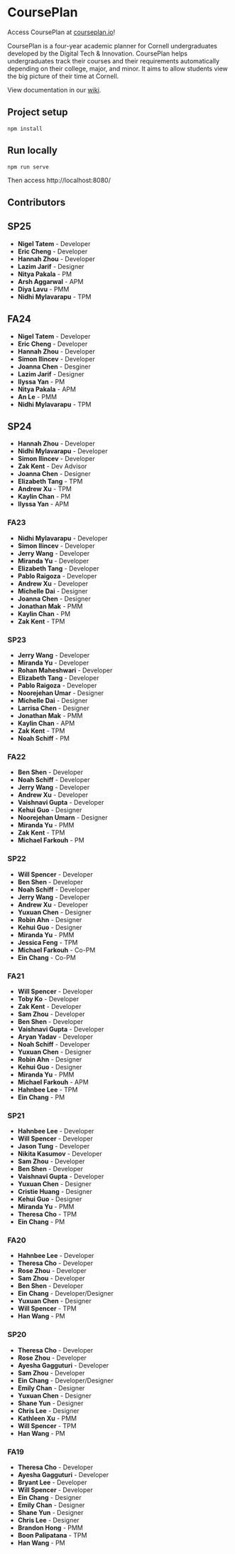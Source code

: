# CoursePlan

Access CoursePlan at [courseplan.io](https://courseplan.io)!

CoursePlan is a four-year academic planner for Cornell undergraduates developed by the Digital Tech & Innovation. CoursePlan helps undergraduates track their courses and their requirements automatically depending on their college, major, and minor. It aims to allow students view the big picture of their time at Cornell.

View documentation in our [wiki](https://github.com/cornell-dti/course-plan/wiki).

## Project setup

```shell
npm install
```

## Run locally

```shell
npm run serve
```

Then access http://localhost:8080/

## Contributors

## SP25

- **Nigel Tatem** - Developer
- **Eric Cheng** - Developer
- **Hannah Zhou** - Developer
- **Lazim Jarif** - Designer
- **Nitya Pakala** - PM
- **Arsh Aggarwal** - APM
- **Diya Lavu** - PMM
- **Nidhi Mylavarapu** - TPM

## FA24

- **Nigel Tatem** - Developer
- **Eric Cheng** - Developer
- **Hannah Zhou** - Developer
- **Simon Ilincev** - Developer
- **Joanna Chen** - Desginer
- **Lazim Jarif** - Designer
- **Ilyssa Yan** - PM
- **Nitya Pakala** - APM
- **An Le** - PMM
- **Nidhi Mylavarapu** - TPM

## SP24 

- **Hannah Zhou** - Developer
- **Nidhi Mylavarapu** - Developer
- **Simon Ilincev** - Developer
- **Zak Kent** - Dev Advisor
- **Joanna Chen** - Designer
- **Elizabeth Tang** - TPM
- **Andrew Xu** - TPM
- **Kaylin Chan** - PM
- **Ilyssa Yan** - APM

### FA23

- **Nidhi Mylavarapu** - Developer
- **Simon Ilincev** - Developer
- **Jerry Wang** - Developer
- **Miranda Yu** - Developer
- **Elizabeth Tang** - Developer
- **Pablo Raigoza** - Developer
- **Andrew Xu** - Developer
- **Michelle Dai** - Designer
- **Joanna Chen** - Designer
- **Jonathan Mak** - PMM
- **Kaylin Chan** - PM
- **Zak Kent** - TPM

### SP23

- **Jerry Wang** - Developer
- **Miranda Yu** - Developer
- **Rohan Maheshwari** - Developer
- **Elizabeth Tang** - Developer
- **Pablo Raigoza** - Developer
- **Noorejehan Umar** - Designer
- **Michelle Dai** - Designer
- **Larrisa Chen** - Designer
- **Jonathan Mak** - PMM
- **Kaylin Chan** - APM
- **Zak Kent** - TPM
- **Noah Schiff** - PM

### FA22

- **Ben Shen** - Developer
- **Noah Schiff** - Developer
- **Jerry Wang** - Developer
- **Andrew Xu** - Developer
- **Vaishnavi Gupta** - Developer
- **Kehui Guo** - Designer
- **Noorejehan Umarn** - Designer
- **Miranda Yu** - PMM
- **Zak Kent** - TPM
- **Michael Farkouh** - PM

### SP22

- **Will Spencer** - Developer
- **Ben Shen** - Developer
- **Noah Schiff** - Developer
- **Jerry Wang** - Developer
- **Andrew Xu** - Developer
- **Yuxuan Chen** - Designer
- **Robin Ahn** - Designer
- **Kehui Guo** - Designer
- **Miranda Yu** - PMM
- **Jessica Feng** - TPM
- **Michael Farkouh** - Co-PM
- **Ein Chang** - Co-PM

### FA21

- **Will Spencer** - Developer
- **Toby Ko** - Developer
- **Zak Kent** - Developer
- **Sam Zhou** - Developer
- **Ben Shen** - Developer
- **Vaishnavi Gupta** - Developer
- **Aryan Yadav** - Developer
- **Noah Schiff** - Developer
- **Yuxuan Chen** - Designer
- **Robin Ahn** - Designer
- **Kehui Guo** - Designer
- **Miranda Yu** - PMM
- **Michael Farkouh** - APM
- **Hahnbee Lee** - TPM
- **Ein Chang** - PM

### SP21

- **Hahnbee Lee** - Developer
- **Will Spencer** - Developer
- **Jason Tung** - Developer
- **Nikita Kasumov** - Developer
- **Sam Zhou** - Developer
- **Ben Shen** - Developer
- **Vaishnavi Gupta** - Developer
- **Yuxuan Chen** - Designer
- **Cristie Huang** - Designer
- **Kehui Guo** - Designer
- **Miranda Yu** - PMM
- **Theresa Cho** - TPM
- **Ein Chang** - PM

### FA20

- **Hahnbee Lee** - Developer
- **Theresa Cho** - Developer
- **Rose Zhou** - Developer
- **Sam Zhou** - Developer
- **Ben Shen** - Developer
- **Ein Chang** - Developer/Designer
- **Yuxuan Chen** - Designer
- **Will Spencer** - TPM
- **Han Wang** - PM

### SP20

- **Theresa Cho** - Developer
- **Rose Zhou** - Developer
- **Ayesha Gagguturi** - Developer
- **Sam Zhou** - Developer
- **Ein Chang** - Developer/Designer
- **Emily Chan** - Designer
- **Yuxuan Chen** - Designer
- **Shane Yun** - Designer
- **Chris Lee** - Designer
- **Kathleen Xu** - PMM
- **Will Spencer** - TPM
- **Han Wang** - PM

### FA19

- **Theresa Cho** - Developer
- **Ayesha Gagguturi** - Developer
- **Bryant Lee** - Developer
- **Will Spencer** - Developer
- **Ein Chang** - Designer
- **Emily Chan** - Designer
- **Shane Yun** - Designer
- **Chris Lee** - Designer
- **Brandon Hong** - PMM
- **Boon Palipatana** - TPM
- **Han Wang** - PM